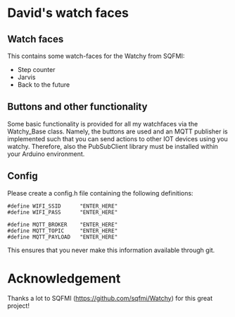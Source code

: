 # David's watch faces


## Watch faces
This contains some watch-faces for the Watchy from SQFMI:
 - Step counter
 - Jarvis
 - Back to the future


## Buttons and other functionality
Some basic functionality is provided for all my watchfaces via the Watchy_Base class.
Namely, the buttons are used and an MQTT publisher is implemented such that 
you can send actions to other IOT devices using you watchy. Therefore, also 
the PubSubClient library must be installed within your Arduino environment.


## Config
Please create a config.h file containing the following definitions:
```
#define WIFI_SSID      "ENTER_HERE"
#define WIFI_PASS      "ENTER_HERE"

#define MQTT_BROKER    "ENTER_HERE"
#define MQTT_TOPIC     "ENTER_HERE"
#define MQTT_PAYLOAD   "ENTER_HERE"
```
This ensures that you never make this information available through git.

# Acknowledgement
Thanks a lot to SQFMI (https://github.com/sqfmi/Watchy) for this great project!